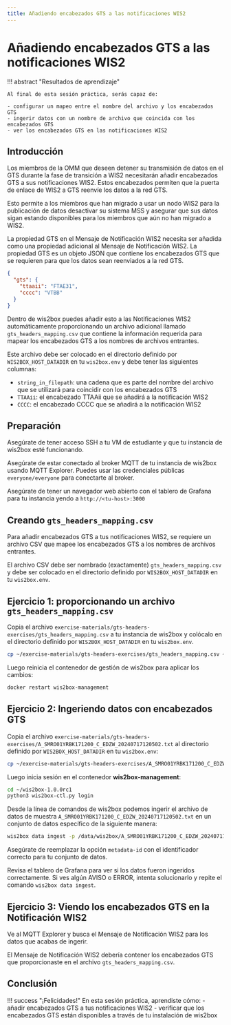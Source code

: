 ```yaml
---
title: Añadiendo encabezados GTS a las notificaciones WIS2
---
```


# Añadiendo encabezados GTS a las notificaciones WIS2

!!! abstract "Resultados de aprendizaje"

    Al final de esta sesión práctica, serás capaz de:
    
    - configurar un mapeo entre el nombre del archivo y los encabezados GTS
    - ingerir datos con un nombre de archivo que coincida con los encabezados GTS
    - ver los encabezados GTS en las notificaciones WIS2

## Introducción

Los miembros de la OMM que deseen detener su transmisión de datos en el GTS durante la fase de transición a WIS2 necesitarán añadir encabezados GTS a sus notificaciones WIS2. Estos encabezados permiten que la puerta de enlace de WIS2 a GTS reenvíe los datos a la red GTS.

Esto permite a los miembros que han migrado a usar un nodo WIS2 para la publicación de datos desactivar su sistema MSS y asegurar que sus datos sigan estando disponibles para los miembros que aún no han migrado a WIS2.

La propiedad GTS en el Mensaje de Notificación WIS2 necesita ser añadida como una propiedad adicional al Mensaje de Notificación WIS2. La propiedad GTS es un objeto JSON que contiene los encabezados GTS que se requieren para que los datos sean reenviados a la red GTS.

```json
{
  "gts": {
    "ttaaii": "FTAE31",
    "cccc": "VTBB"
  }
}
```

Dentro de wis2box puedes añadir esto a las Notificaciones WIS2 automáticamente proporcionando un archivo adicional llamado `gts_headers_mapping.csv` que contiene la información requerida para mapear los encabezados GTS a los nombres de archivos entrantes.

Este archivo debe ser colocado en el directorio definido por `WIS2BOX_HOST_DATADIR` en tu `wis2box.env` y debe tener las siguientes columnas:

- `string_in_filepath`: una cadena que es parte del nombre del archivo que se utilizará para coincidir con los encabezados GTS
- `TTAAii`: el encabezado TTAAii que se añadirá a la notificación WIS2
- `CCCC`: el encabezado CCCC que se añadirá a la notificación WIS2

## Preparación

Asegúrate de tener acceso SSH a tu VM de estudiante y que tu instancia de wis2box esté funcionando.

Asegúrate de estar conectado al broker MQTT de tu instancia de wis2box usando MQTT Explorer. Puedes usar las credenciales públicas `everyone/everyone` para conectarte al broker.

Asegúrate de tener un navegador web abierto con el tablero de Grafana para tu instancia yendo a `http://<tu-host>:3000`

## Creando `gts_headers_mapping.csv`

Para añadir encabezados GTS a tus notificaciones WIS2, se requiere un archivo CSV que mapee los encabezados GTS a los nombres de archivos entrantes.

El archivo CSV debe ser nombrado (exactamente) `gts_headers_mapping.csv` y debe ser colocado en el directorio definido por `WIS2BOX_HOST_DATADIR` en tu `wis2box.env`.

## Ejercicio 1: proporcionando un archivo `gts_headers_mapping.csv`
    
Copia el archivo `exercise-materials/gts-headers-exercises/gts_headers_mapping.csv` a tu instancia de wis2box y colócalo en el directorio definido por `WIS2BOX_HOST_DATADIR` en tu `wis2box.env`.

```bash
cp ~/exercise-materials/gts-headers-exercises/gts_headers_mapping.csv ~/wis2box-data
```

Luego reinicia el contenedor de gestión de wis2box para aplicar los cambios:

```bash
docker restart wis2box-management
```

## Ejercicio 2: Ingeriendo datos con encabezados GTS

Copia el archivo `exercise-materials/gts-headers-exercises/A_SMRO01YRBK171200_C_EDZW_20240717120502.txt` al directorio definido por `WIS2BOX_HOST_DATADIR` en tu `wis2box.env`:

```bash
cp ~/exercise-materials/gts-headers-exercises/A_SMRO01YRBK171200_C_EDZW_20240717120502.txt ~/wis2box-data
```

Luego inicia sesión en el contenedor **wis2box-management**:

```bash
cd ~/wis2box-1.0.0rc1
python3 wis2box-ctl.py login
```

Desde la línea de comandos de wis2box podemos ingerir el archivo de datos de muestra `A_SMRO01YRBK171200_C_EDZW_20240717120502.txt` en un conjunto de datos específico de la siguiente manera:

```bash
wis2box data ingest -p /data/wis2box/A_SMRO01YRBK171200_C_EDZW_20240717120502.txt --metadata-id urn:wmo:md:not-my-centre:core.surface-based-observations.synop
```

Asegúrate de reemplazar la opción `metadata-id` con el identificador correcto para tu conjunto de datos.

Revisa el tablero de Grafana para ver si los datos fueron ingeridos correctamente. Si ves algún AVISO o ERROR, intenta solucionarlo y repite el comando `wis2box data ingest`.

## Ejercicio 3: Viendo los encabezados GTS en la Notificación WIS2

Ve al MQTT Explorer y busca el Mensaje de Notificación WIS2 para los datos que acabas de ingerir.

El Mensaje de Notificación WIS2 debería contener los encabezados GTS que proporcionaste en el archivo `gts_headers_mapping.csv`.

## Conclusión

!!! success "¡Felicidades!"
    En esta sesión práctica, aprendiste cómo:
      - añadir encabezados GTS a tus notificaciones WIS2
      - verificar que los encabezados GTS están disponibles a través de tu instalación de wis2box